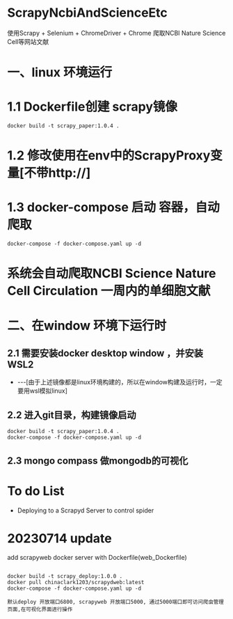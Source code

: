 # ScrapyNcbiAndScienceEtc
使用Scrapy + Selenium + ChromeDriver + Chrome 爬取NCBI Nature Science Cell等网站文献
# 一、linux 环境运行

# 1.1 Dockerfile创建 scrapy镜像
```
docker build -t scrapy_paper:1.0.4 .
```
# 1.2 修改使用在env中的ScrapyProxy变量[不带http://] 
# 1.3 docker-compose 启动 容器，自动爬取
```
docker-compose -f docker-compose.yaml up -d 
```
# 系统会自动爬取NCBI Science Nature Cell Circulation 一周内的单细胞文献

# 二、在window 环境下运行时
## 2.1 需要安装docker desktop window ，并安装WSL2 
- ---[由于上述镜像都是linux环境构建的，所以在window构建及运行时，一定要用wsl模拟linux]
## 2.2 进入git目录，构建镜像启动
```
docker build -t scrapy_paper:1.0.4 .
docker-compose -f docker-compose.yaml up -d 
```
## 2.3 mongo compass 做mongodb的可视化


# To do List 
- Deploying to a Scrapyd Server to control spider



# 20230714 update
add scrapyweb docker server with Dockerfile(web_Dockerfile)
```

docker build -t scrapy_deploy:1.0.0 .
docker pull chinaclark1203/scrapydweb:latest
docker-compose -f docker-compose.yaml up -d

默认deploy 开放端口6800, scrapyweb 开放端口5000, 通过5000端口即可访问爬虫管理页面,在可视化界面进行操作
```
